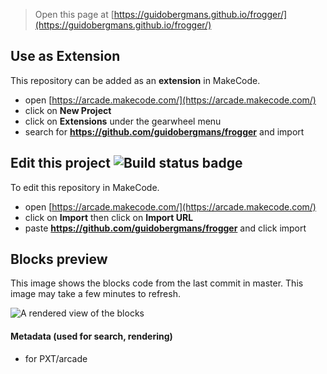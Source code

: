  


> Open this page at [https://guidobergmans.github.io/frogger/](https://guidobergmans.github.io/frogger/)

## Use as Extension

This repository can be added as an **extension** in MakeCode.

* open [https://arcade.makecode.com/](https://arcade.makecode.com/)
* click on **New Project**
* click on **Extensions** under the gearwheel menu
* search for **https://github.com/guidobergmans/frogger** and import

## Edit this project ![Build status badge](https://github.com/guidobergmans/frogger/workflows/MakeCode/badge.svg)

To edit this repository in MakeCode.

* open [https://arcade.makecode.com/](https://arcade.makecode.com/)
* click on **Import** then click on **Import URL**
* paste **https://github.com/guidobergmans/frogger** and click import

## Blocks preview

This image shows the blocks code from the last commit in master.
This image may take a few minutes to refresh.

![A rendered view of the blocks](https://github.com/guidobergmans/frogger/raw/master/.github/makecode/blocks.png)

#### Metadata (used for search, rendering)

* for PXT/arcade
<script src="https://makecode.com/gh-pages-embed.js"></script><script>makeCodeRender("{{ site.makecode.home_url }}", "{{ site.github.owner_name }}/{{ site.github.repository_name }}");</script>
